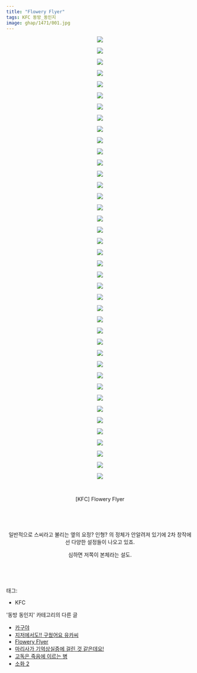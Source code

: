 ```yaml
---
title: "Flowery Flyer"
tags: KFC 동방_동인지
image: ghap/1471/001.jpg
---
```

<div class="article">
<p style="text-align: center; clear: none; float: none;"><img src="{{ site.nasurl }}/ghap/1471/001.jpg"/></p>
<p style="text-align: center; clear: none; float: none;"><img src="{{ site.nasurl }}/ghap/1471/002.jpg"/></p>
<p style="text-align: center; clear: none; float: none;"><img src="{{ site.nasurl }}/ghap/1471/003.jpg"/></p>
<p style="text-align: center; clear: none; float: none;"><img src="{{ site.nasurl }}/ghap/1471/004.jpg"/></p>
<p style="text-align: center; clear: none; float: none;"><img src="{{ site.nasurl }}/ghap/1471/005.jpg"/></p>
<p style="text-align: center; clear: none; float: none;"><img src="{{ site.nasurl }}/ghap/1471/006.jpg"/></p>
<p style="text-align: center; clear: none; float: none;"><img src="{{ site.nasurl }}/ghap/1471/007.jpg"/></p>
<p style="text-align: center; clear: none; float: none;"><img src="{{ site.nasurl }}/ghap/1471/008.jpg"/></p>
<p style="text-align: center; clear: none; float: none;"><img src="{{ site.nasurl }}/ghap/1471/009.jpg"/></p>
<p style="text-align: center; clear: none; float: none;"><img src="{{ site.nasurl }}/ghap/1471/010.jpg"/></p>
<p style="text-align: center; clear: none; float: none;"><img src="{{ site.nasurl }}/ghap/1471/011.jpg"/></p>
<p style="text-align: center; clear: none; float: none;"><img src="{{ site.nasurl }}/ghap/1471/012.jpg"/></p>
<p style="text-align: center; clear: none; float: none;"><img src="{{ site.nasurl }}/ghap/1471/013.jpg"/></p>
<p style="text-align: center; clear: none; float: none;"><img src="{{ site.nasurl }}/ghap/1471/014.jpg"/></p>
<p style="text-align: center; clear: none; float: none;"><img src="{{ site.nasurl }}/ghap/1471/015.jpg"/></p>
<p style="text-align: center; clear: none; float: none;"><img src="{{ site.nasurl }}/ghap/1471/016.jpg"/></p>
<p style="text-align: center; clear: none; float: none;"><img src="{{ site.nasurl }}/ghap/1471/017.jpg"/></p>
<p style="text-align: center; clear: none; float: none;"><img src="{{ site.nasurl }}/ghap/1471/018.jpg"/></p>
<p style="text-align: center; clear: none; float: none;"><img src="{{ site.nasurl }}/ghap/1471/019.jpg"/></p>
<p style="text-align: center; clear: none; float: none;"><img src="{{ site.nasurl }}/ghap/1471/020.jpg"/></p>
<p style="text-align: center; clear: none; float: none;"><img src="{{ site.nasurl }}/ghap/1471/021.jpg"/></p>
<p style="text-align: center; clear: none; float: none;"><img src="{{ site.nasurl }}/ghap/1471/022.jpg"/></p>
<p style="text-align: center; clear: none; float: none;"><img src="{{ site.nasurl }}/ghap/1471/023.jpg"/></p>
<p style="text-align: center; clear: none; float: none;"><img src="{{ site.nasurl }}/ghap/1471/024.jpg"/></p>
<p style="text-align: center; clear: none; float: none;"><img src="{{ site.nasurl }}/ghap/1471/025.jpg"/></p>
<p style="text-align: center; clear: none; float: none;"><img src="{{ site.nasurl }}/ghap/1471/026.jpg"/></p>
<p style="text-align: center; clear: none; float: none;"><img src="{{ site.nasurl }}/ghap/1471/027.jpg"/></p>
<p style="text-align: center; clear: none; float: none;"><img src="{{ site.nasurl }}/ghap/1471/028.jpg"/></p>
<p style="text-align: center; clear: none; float: none;"><img src="{{ site.nasurl }}/ghap/1471/029.jpg"/></p>
<p style="text-align: center; clear: none; float: none;"><img src="{{ site.nasurl }}/ghap/1471/030.jpg"/></p>
<p style="text-align: center; clear: none; float: none;"><img src="{{ site.nasurl }}/ghap/1471/031.jpg"/></p>
<p style="text-align: center; clear: none; float: none;"><img src="{{ site.nasurl }}/ghap/1471/032.jpg"/></p>
<p style="text-align: center; clear: none; float: none;"><img src="{{ site.nasurl }}/ghap/1471/033.jpg"/></p>
<p style="text-align: center; clear: none; float: none;"><img src="{{ site.nasurl }}/ghap/1471/034.jpg"/></p>
<p style="text-align: center; clear: none; float: none;"><img src="{{ site.nasurl }}/ghap/1471/035.jpg"/></p>
<p style="text-align: center; clear: none; float: none;"><img src="{{ site.nasurl }}/ghap/1471/036.jpg"/></p>
<p style="text-align: center; clear: none; float: none;"><img src="{{ site.nasurl }}/ghap/1471/037.jpg"/></p>
<p style="text-align: center; clear: none; float: none;"><img src="{{ site.nasurl }}/ghap/1471/038.jpg"/></p>
<p style="text-align: center; clear: none; float: none;"><img src="{{ site.nasurl }}/ghap/1471/039.jpg"/></p>
<p style="text-align: center; clear: none; float: none;"><img src="{{ site.nasurl }}/ghap/1471/040.jpg"/></p>
<p style="text-align: center; clear: none; float: none;"><br/></p>
<p style="text-align: center; clear: none; float: none;">[KFC] Flowery Flyer</p>
<p style="text-align: center; clear: none; float: none;"><br/></p>
<p style="text-align: center; clear: none; float: none;"><br/></p>
<p style="text-align: center; clear: none; float: none;">일반적으로 스씨라고 불리는 옆의 요정? 인형? 의 정체가 안알려져 있기에 2차 창작에선 다양한 설정들이 나오고 있죠.</p>
<p style="text-align: center; clear: none; float: none;">심하면 저쪽이 본체라는 설도.</p>
<p><br/></p>
<p><br/></p>
</div><div class="tagTrail">
<p>태그: </p>
<ul>
<li>KFC</li>
</ul>
</div><div class="another">
<p>'동방 동인지' 카테고리의 다른 글</p>
<ul>
<li><a href="/2016-08-10-ghap_1473">카구야</a></li>
<li><a href="/2016-08-10-ghap_1472">지저에서도!! 구웠어요 유카씨</a></li>
<li><a href="/2016-08-10-ghap_1471">Flowery Flyer</a></li>
<li><a href="/2016-08-10-ghap_1470">마리사가 기억상실증에 걸린 것 같은데요!</a></li>
<li><a href="/2016-08-10-ghap_1469">고독은 죽음에 이르는 병</a></li>
<li><a href="/2016-08-10-ghap_1468">소화 2</a></li>
</ul>
</div><div class="cb_module cb_fluid">
<div class="cb_wrt cb_profile">
</div><!-- commentList close -->
</div>